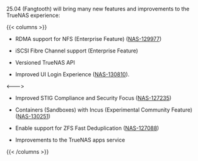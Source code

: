 &NewLine;

25.04 (Fangtooth) will bring many new features and improvements to the TrueNAS experience:

{{< columns >}}
* RDMA support for NFS (Enterprise Feature) ([NAS-129977](https://ixsystems.atlassian.net/browse/NAS-129977))
  
* iSCSI Fibre Channel support (Enterprise Feature)

* Versioned TrueNAS API

* Improved UI Login Experience ([NAS-130810](https://ixsystems.atlassian.net/browse/NAS-130810)).

<--->

* Improved STIG Compliance and Security Focus ([NAS-127235](https://ixsystems.atlassian.net/browse/NAS-127235))

* Containers (Sandboxes) with Incus (Experimental Community Feature) ([NAS-130251](https://ixsystems.atlassian.net/browse/NAS-130251))

* Enable support for ZFS Fast Deduplication ([NAS-127088](https://ixsystems.atlassian.net/browse/NAS-127088))

* Improvements to the TrueNAS apps service

{{< /columns >}}

